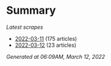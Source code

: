 # Summary
*Latest scrapes*
* [2022-03-11](https://github.com/nuuuwan/news_lk/blob/data/news_lk.2022-03-11.json) (175 articles)
* [2022-03-12](https://github.com/nuuuwan/news_lk/blob/data/news_lk.2022-03-12.json) (23 articles)

*Generated at 06:09AM, March 12, 2022*